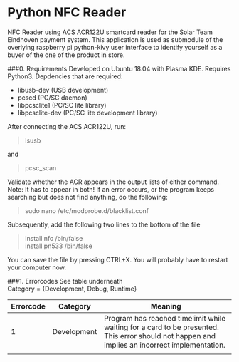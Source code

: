 # Python NFC Reader
NFC Reader using ACS ACR122U smartcard reader for the Solar Team Eindhoven payment system. This application is
used as submodule of the overlying raspberry pi python-kivy user interface to identify yourself as a buyer of 
the one of the product in store. 

###0. Requirements
Developed on Ubuntu 18.04 with Plasma KDE. Requires Python3.
Depdencies that are required:
 - libusb-dev (USB development)
 - pcscd (PC/SC daemon)
 - libpcsclite1 (PC/SC lite library)
 - libpcsclite-dev (PC/SC lite development library)
 
 After connecting the ACS ACR122U, run: 
 > lsusb
 
 and
 > pcsc_scan 
 
 
 Validate whether the ACR appears in the output lists of either command. Note: It has to appear in both!
 If an error occurs, or the program keeps searching but does not find anything, do the following:
 > sudo nano /etc/modprobe.d/blacklist.conf
 
 Subsequently, add the following two lines to the bottom of the file
 > install nfc /bin/false<br>
 > install pn533 /bin/false
 
 You can save the file by pressing CTRL+X. You will probably have to restart your computer now.
 
###1. Errorcodes
See table underneath<br>
Category = {Development, Debug, Runtime}

| Errorcode 	| Category   	| Meaning                                                                                                                                       	|
|-----------	|-------------	|-----------------------------------------------------------------------------------------------------------------------------------------------	|
| 1         	| Development 	| Program has reached timelimit while waiting for a card to be presented. This error should not happen and implies an incorrect implementation. 	|
|           	|             	|                                                                                                                                               	|                                                                                                                                                	|                                                                                                                                     	|